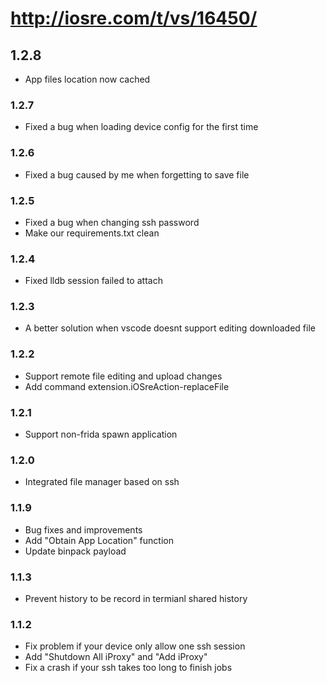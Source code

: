 # http://iosre.com/t/vs/16450/

## 1.2.8

- App files location now cached

### 1.2.7

- Fixed a bug when loading device config for the first time

### 1.2.6

- Fixed a bug caused by me when forgetting to save file

### 1.2.5

- Fixed a bug when changing ssh password
- Make our requirements.txt clean

### 1.2.4

- Fixed lldb session failed to attach

### 1.2.3

- A better solution when vscode doesnt support editing downloaded file

### 1.2.2

- Support remote file editing and upload changes
- Add command extension.iOSreAction-replaceFile

### 1.2.1

- Support non-frida spawn application

### 1.2.0

- Integrated file manager based on ssh

### 1.1.9

- Bug fixes and improvements
- Add "Obtain App Location" function
- Update binpack payload

### 1.1.3

- Prevent history to be record in termianl shared history

### 1.1.2

- Fix problem if your device only allow one ssh session
- Add "Shutdown All iProxy" and "Add iProxy"
- Fix a crash if your ssh takes too long to finish jobs